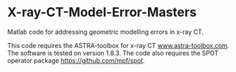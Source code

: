 # X-ray-CT-Model-Error-Masters
Matlab code for addressing geometric modelling errors in x-ray CT.

This code requires the ASTRA-toolbox for x-ray CT www.astra-toolbox.com. The software is tested on version 1.8.3.
The code also requires the SPOT operator package https://github.com/mpf/spot.
